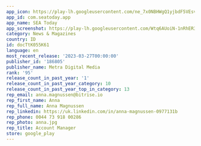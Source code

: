 ```yaml
---
app_icon: https://play-lh.googleusercontent.com/ne_7x0NBHWgQ1yjbdF5VEsvhz3XxF6tzxg6iU6zFL-9LPvEmjbMqgG1Zvd6WdJqE3LQ
app_id: com.seatoday.app
app_name: SEA Today
app_screenshot: https://play-lh.googleusercontent.com/Wtq6AUoiN-1nRhER31iKbKB8K8QKUXjg5wQzFoKCbSXGm5N8BoPNlgdKrrrpmvIQ3DE
category: News & Magazines
country: ID
id: docTtK055K61
language: en
most_recent_release: '2023-03-27T00:00:00'
publisher_id: '186805'
publisher_name: Metra Digital Media
rank: '95'
release_count_in_past_year: '1'
release_count_in_past_year_category: 10
release_count_in_past_year_top_in_category: 13
rep_email: anna.magnussen@bitrise.io
rep_first_name: Anna
rep_full_name: Anna Magnussen
rep_linkedin: https://uk.linkedin.com/in/anna-magnussen-0977131b
rep_phone: 0044 73 918 00286
rep_photo: anna.jpg
rep_title: Account Manager
store: google_play
---
```

